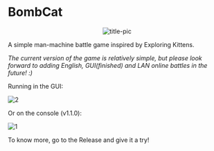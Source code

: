 # BombCat

<p align="center">
  <img src="https://github.com/user-attachments/assets/dba85fa8-565b-44f9-974a-cc2fc333b8e8" alt="title-pic">
</p>

A simple man-machine battle game inspired by Exploring Kittens.

_The current version of the game is relatively simple, but please look forward to adding English, GUI(finished) and LAN online battles in the future! :)_

Running in the GUI:

![2](https://github.com/user-attachments/assets/27ee727a-5be5-43b4-adee-7beca396f5b7)

Or on the console (v1.1.0): 

![1](https://github.com/user-attachments/assets/57435495-486c-408a-a6ef-2fea692502d4)

To know more, go to the Release and give it a try!
